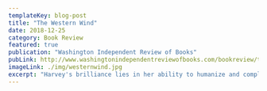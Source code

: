 ```yaml
---
templateKey: blog-post
title: "The Western Wind"
date: 2018-12-25
category: Book Review
featured: true
publication: "Washington Independent Review of Books"
pubLink: http://www.washingtonindependentreviewofbooks.com/bookreview/the-western-wind-a-novel
imageLink: ./img/westernwind.jpg
excerpt: "Harvey's brilliance lies in her ability to humanize and complicate her characters, to give them lives and loves and losses, jealousies and pain and secrets."
---
```

